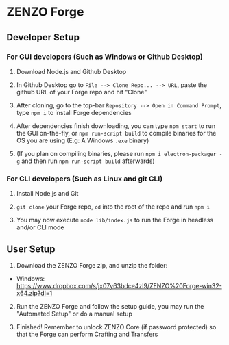 # ZENZO Forge

## Developer Setup

### For GUI developers (Such as Windows or Github Desktop)

1. Download Node.js and Github Desktop

2. In Github Desktop go to `File --> Clone Repo... --> URL`, paste the github URL of your Forge repo and hit "Clone"

3. After cloning, go to the top-bar `Repository --> Open in Command Prompt`, type `npm i` to install Forge dependencies

4. After dependencies finish downloading, you can type `npm start` to run the GUI on-the-fly, or `npm run-script build` to compile binaries for the OS you are using (E.g: A Windows `.exe` binary)

5. (If you plan on compiling binaries, please run `npm i electron-packager -g` and then run `npm run-script build` afterwards)

### For CLI developers (Such as Linux and git CLI)

1. Install Node.js and Git

2. `git clone` your Forge repo, `cd` into the root of the repo and run `npm i`

3. You may now execute `node lib/index.js` to run the Forge in headless and/or CLI mode

## User Setup

1. Download the ZENZO Forge zip, and unzip the folder:

- Windows: https://www.dropbox.com/s/jx07y63bdce4zl9/ZENZO%20Forge-win32-x64.zip?dl=1

2. Run the ZENZO Forge and follow the setup guide, you may run the "Automated Setup" or do a manual setup

3. Finished! Remember to unlock ZENZO Core (if password protected) so that the Forge can perform Crafting and Transfers